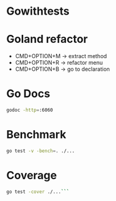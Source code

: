 
# Gowithtests

# Goland refactor 

- CMD+OPTION+M -> extract method
- CMD+OPTION+R -> refactor menu
- CMD+OPTION+B -> go to declaration


# Go Docs

```bash
godoc -http=:6060
```

# Benchmark

```bash
go test -v -bench=. ./...
```

# Coverage

```bash
go test -cover ./...```